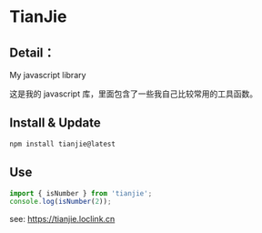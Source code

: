 # TianJie

## Detail：

My javascript library

这是我的 javascript 库，里面包含了一些我自己比较常用的工具函数。

## Install & Update

```sh
npm install tianjie@latest
```

## Use

```ts
import { isNumber } from 'tianjie';
console.log(isNumber(2));
```

see: <https://tianjie.loclink.cn>
